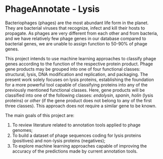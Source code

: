 # PhageAnnotate - Lysis

Bacteriophages (phages) are the most abundant life form in the planet. They are bacterial viruses that recognize, infect and kill their hosts to propagate. As phages are very different from each other and from bacteria, and we have relatively few phage genes in our database compared to bacterial genes, we are unable to assign function to 50-90% of phage genes.

This project intends to use machine learning approaches to classify phage genes according to the function of the respective protein product. Phage gene products may be grouped into one of four functional classes: structural, lysis, DNA modification and replication, and packaging. The present work solely focuses on lysis proteins, establishing the foundation for a more powerful tool capable of classifying proteins into any of the previously mentioned functional classes. Here, gene products will be classified into one of the following classes: _endolysin_, _spanin_, _holin_ (lysis proteins) or _other_ (if the gene product does not belong to any of the first three classes). This approach does not require a similar gene to be known.

The main goals of this project are:
1) To review literature related to annotation tools applied to phage genomes;
2) To build a dataset of phage sequences coding for lysis proteins (positives) and non-lysis proteins (negatives);
3) To explore machine learning approaches capable of improving the accuracy of the predictions made by current annotation tools.
